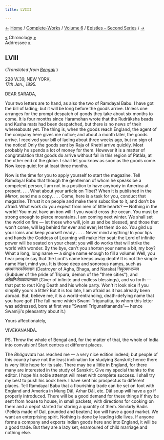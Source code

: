 ```yaml
---
title: LVIII

---
```

<div>

[←](057_mrs_bull.htm) [Home](../../../index.htm) /
[Complete-Works](../../complete_works.htm) / [Volume
6](../volume_6_contents.htm) / [Epistles – Second
Series](epistles_second_series_contents.htm) / [→](059_sanyal.htm)

  

[«](../../volume_5/epistles_first_series/030_alasinga.htm) Chronology
[»](../../volume_9/letters_fifth_series/047_miss_thursby.htm)  
Addressee [»](091_sarada.htm)

## LVIII

(*Translated from [Bengali](b7254e6058.pdf)* )

228 W.39, NEW YORK,  
*17th Jan., 1895.*

DEAR SARADA,

Your two letters are to hand, as also the two of Ramdayal Babu. I have
got the bill of lading; but it will be long before the goods arrive.
Unless one arranges for the prompt despatch of goods they take about six
months to come. It is four months since Haramohan wrote that the
Rudrâksha beads and Kusha mats had been despatched, but there is no news
of their whereabouts yet. The thing is, when the goods reach England,
the agent of the company here gives me notice; and about a month later,
the goods arrive. I received your bill of lading about three weeks ago,
but no sign of the notice! Only the goods sent by Raja of Khetri arrive
quickly. Most probably he spends a lot of money for them. However it is
a matter of congratulation that goods do arrive without fail in this
region of Pâtâla, at the other end of the globe. I shall let you know as
soon as the goods come. Now keep quiet for at least three months.

Now is the time for you to apply yourself to start the magazine. Tell
Ramdayal Babu that though the gentleman of whom he speaks be a competent
person, I am not in a position to have anybody in America at present. .
. . What about your article on Tibet? When it is published in the
*Mirror*, send me a copy. . . . Come, here is a task for you, conduct
that magazine. Thrust it on people and make them subscribe to it, and
don't be afraid. What work do you expect from men of little hearts? —
Nothing in the world! You must have an iron will if you would cross the
ocean. You must be strong enough to pierce mountains. I am coming next
winter. We shall set the world on fire — let those who will, join us and
be blessed, and those that won't come, will lag behind for ever and
ever; let them do so. You gird up your loins and keep yourself ready . .
. . Never mind anything! In your lips and hands the Goddess of Learning
will make Her seat; the Lord of infinite power will be seated on your
chest; you will do works that will strike the world with wonder. By the
bye, can't you shorten your name a bit, my boy? What a long, long name —
a single name enough to fill a volume! Well, you hear people say that
the Lord's name keeps away death! It is not the simple name Hari, mind
you. It is those deep and sonorous names, such as अघभगनरकविनाशन
(Destroyer of Agha, Bhaga, and Naraka) त्रिपुरमगभञ्जन (Subduer of the
pride of Tripura, demon of the "three cities"), and अशेषनिःशेषकल्याणकर
(Giver of infinite and endless blessings), and so forth — that put to
rout King Death and his whole party. Won't it look nice if you simplify
yours a little? But it is too late, I am afraid as it has already been
abroad. But, believe me, it is a world-entrancing, death-defying name
that you have got! (The full name which Swami Trigunatita, to whom this
letter was addressed, bore at first was "Swami Trigunatitananda"— hence
Swamiji's pleasantry about it.) 

Yours affectionately,

VIVEKANANDA.

  
PS. Throw the whole of Bengal and, for the matter of that, the whole of
India into convulsion! Start centres at different places.

The *Bhâgavata* has reached me — a very nice edition indeed; but people
of this country have not the least inclination for studying Sanskrit;
hence there is very little hope for its sale. There may be a little in
England, for there many are interested in the study of Sanskrit. Give my
special thanks to the editor. I hope his noble attempt will meet with
complete success. I shall try my best to push his book here. I have sent
his prospectus to different places. Tell Ramdayal Babu that a
flourishing trade can be set on foot with England and America in Mung
Dâl, Arhar Dâl, etc. Dâl soup will have a go if properly introduced.
There will be a good demand for these things if they be sent from house
to house, in small packets, with directions for cooking on them and a
depot started for storing a quantity of them. Similarly Badis (Pellets
made of Dal, pounded and beaten.) too will have a good market. We want
an enterprising spirit. Nothing is done by leading idle lives. If anyone
forms a company and exports Indian goods here and into England, it will
be a good trade. But they are a lazy set, enamoured of child marriage
and nothing else.

</div>
